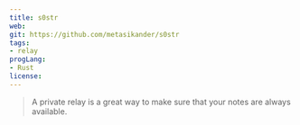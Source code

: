 ```yaml
---
title: s0str
web: 
git: https://github.com/metasikander/s0str
tags:
- relay
progLang:
- Rust
license: 
---
```


> A private relay is a great way to make sure that your notes are always available.